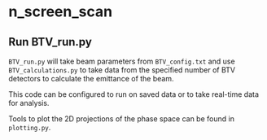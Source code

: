 # n_screen_scan

## Run BTV_run.py

`BTV_run.py` will take beam parameters from `BTV_config.txt` 
and use `BTV_calculations.py` to take data from the specified number
of BTV detectors to calculate the emittance of the beam. 

This code can be configured to run on saved data or to take real-time
data for analysis.

Tools to plot the 2D projections of the phase space can be found in 
`plotting.py`.